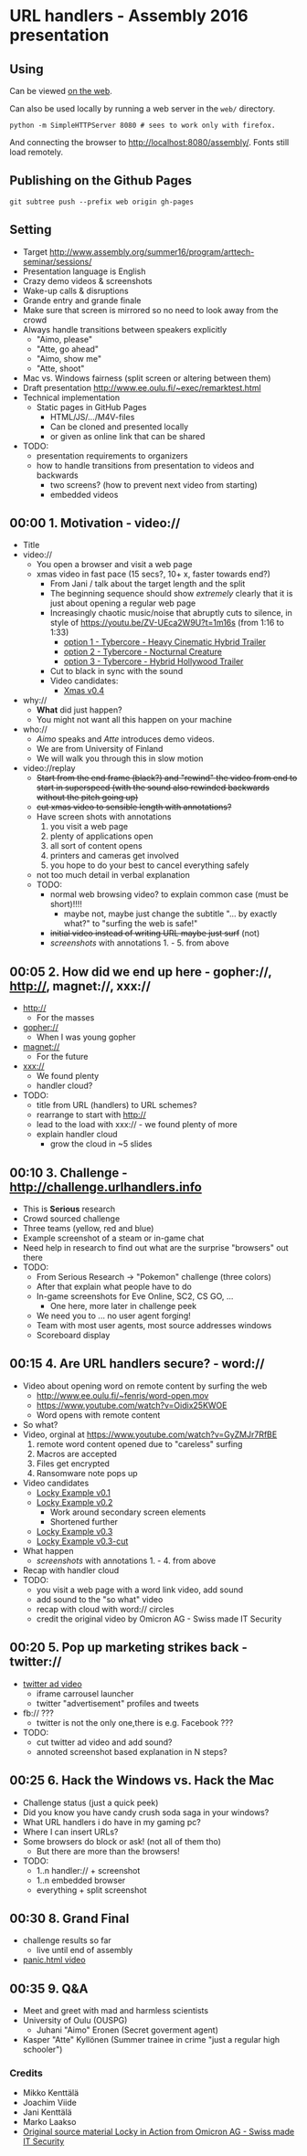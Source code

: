 # URL handlers - Assembly 2016 presentation

## Using

Can be viewed [on the web](http://hack.urlhandlers.info/assembly/).

Can also be used locally by running a web server in the `web/` directory.

```console
python -m SimpleHTTPServer 8080 # sees to work only with firefox.
```

And connecting the browser to <http://localhost:8080/assembly/>. Fonts still
load remotely.

## Publishing on the Github Pages

```console
git subtree push --prefix web origin gh-pages
```

## Setting

* Target <http://www.assembly.org/summer16/program/arttech-seminar/sessions/>
* Presentation language is English
* Crazy demo videos & screenshots
* Wake-up calls & disruptions
* Grande entry and grande finale
* Make sure that screen is mirrored so no need to look away from the crowd
* Always handle transitions between speakers explicitly
  * "Aimo, please"
  * "Atte, go ahead"
  * "Aimo, show me"
  * "Atte, shoot"
* Mac vs. Windows fairness (split screen or altering between them)
* Draft presentation <http://www.ee.oulu.fi/~exec/remarktest.html>
* Technical implementation
  * Static pages in GitHub Pages
    * HTML/JS/.../M4V-files
    * Can be cloned and presented locally
    * or given as online link that can be shared
* TODO:
  * presentation requirements to organizers
  * how to handle transitions from presentation to videos and backwards
    * two screens? (how to prevent next video from starting)
    * embedded videos

## 00:00 1. Motivation - video://

* Title
* video://
  * You open a browser and visit a web page
  * xmas video in fast pace (15 secs?, 10+ x, faster towards end?)
    * From Jani / talk about the target length and the split
    * The beginning sequence should show *extremely* clearly that it is
    just about opening a regular web page
    * Increasingly chaotic music/noise that abruptly cuts to silence,
    in style of <https://youtu.be/ZV-UEca2W9U?t=1m16s> (from 1:16 to 1:33)
      * [option 1 - Tybercore - Heavy Cinematic Hybrid Trailer](https://youtu.be/cKcDwlIPIro?t=57s)
      * [option 2 - Tybercore - Nocturnal Creature](https://youtu.be/a9SBfblEA6w?t=52s)
      * [option 3 - Tybercore - Hybrid Hollywood Trailer](https://youtu.be/sf820zgOhsI)
    * Cut to black in sync with the sound
    * Video candidates:
      * [Xmas v0.4](https://youtu.be/Z9IG9ZD3PNI)
* why://
  * **What** did just happen?
  * You might not want all this happen on your machine
* who://
  * _Aimo_ speaks and _Atte_ introduces demo videos.
  * We are from University of Finland
  * We will walk you through this in slow motion
* video://replay
  * ~~Start from the end frame (black?) and "rewind" the video from end to
    start in superspeed (with the sound also rewinded backwards without
    the pitch going up)~~
  * ~~cut xmas video to sensible length with annotations?~~
  * Have screen shots with annotations
    1. you visit a web page
    1. plenty of applications open
    1. all sort of content opens
    1. printers and cameras get involved
    1. you hope to do your best to cancel everything safely
  * not too much detail in verbal explanation
  * TODO:
    * normal web browsing video? to explain common case (must be short)!!!!
      * maybe not, maybe just change the subtitle "... by exactly what?" to
        "surfing the web is safe!"
    * ~~initial video instead of writing URL maybe just surf~~ (not)
    * *screenshots* with annotations 1. - 5. from above

## 00:05 2. How did we end up here - gopher://, <http://>, magnet://, xxx://

* <http://>
  * For the masses
* <gopher://>
  * When I was young gopher
* <magnet://>
  * For the future
* <xxx://>
  * We found plenty
  * handler cloud?
* TODO:
  * title from URL (handlers) to URL schemes?
  * rearrange to start with <http://>
  * lead to the load with xxx:// - we found plenty of more
  * explain handler cloud
    * grow the cloud in ~5 slides

## 00:10 3. Challenge - <http://challenge.urlhandlers.info>

* This is **Serious** research
* Crowd sourced challenge
* Three teams (yellow, red and blue)
* Example screenshot of a steam or in-game chat
* Need help in research to find out what are the surprise "browsers" out there
* TODO:
  * From Serious Research -> "Pokemon" challenge (three colors)
  * After that explain what people have to do
  * In-game screenshots for Eve Online, SC2, CS GO, ...
    * One here, more later in challenge peek
  * We need you to ... no user agent forging!
  * Team with most user agents, most source addresses windows
  * Scoreboard display

## 00:15 4. Are URL handlers secure? - word://

* Video about opening word on remote content by surfing the web
  * <http://www.ee.oulu.fi/~fenris/word-open.mov>
  * <https://www.youtube.com/watch?v=Oidix25KWOE>
  * Word opens with remote content
* So what?
* Video, orginal at <https://www.youtube.com/watch?v=GyZMJr7RfBE>
  1. remote word content opened due to "careless" surfing
  1. Macros are accepted
  1. Files get encrypted
  1. Ransomware note pops up
* Video candidates
  * [Locky Example v0.1](https://youtu.be/uRkUqQzXCdY)
  * [Locky Example v0.2](https://youtu.be/96Xl3KCr2EQ)
    * Work around secondary screen elements
    * Shortened further
  * [Locky Example v0.3](https://youtu.be/NbXVKqsdLD8)
  * [Locky Example v0.3-cut](https://youtu.be/Vaxgim5tQuw)
* What happen
  * *screenshots* with annotations 1. - 4. from above
* Recap with handler cloud
* TODO:
  * you visit a web page with a word link video, add sound
  * add sound to the "so what" video
  * recap with cloud with word:// circles
  * credit the original video by Omicron AG - Swiss made IT Security

## 00:20 5. Pop up marketing strikes back - twitter://

* [twitter ad video](https://youtu.be/_TkR05uaDWI)
  * iframe carrousel launcher
  * twitter "advertisement" profiles and tweets
* fb:// ???
  * twitter is not the only one,there is e.g. Facebook ???
* TODO:
  * cut twitter ad video and add sound?
  * annoted screenshot based explanation in N steps?

## 00:25 6. Hack the Windows vs. Hack the Mac

* Challenge status (just a quick peek)
* Did you know you have candy crush soda saga in your windows?
* What URL handlers i do have in my gaming pc?
* Where I can insert URLs?
* Some browsers do block or ask! (not all of them tho)
  * But there are more than the browsers!
* TODO:
  * 1..n handler:// + screenshot
  * 1..n embedded browser
  * everything + split screenshot

## 00:30 8. Grand Final

* challenge results so far
  * live until end of assembly
* [panic.html video](https://youtu.be/I2K4bPCw9SE)

## 00:35 9. Q&A

* Meet and greet with mad and harmless scientists
* University of Oulu (OUSPG)
  * Juhani "Aimo" Eronen (Secret goverment agent)
* Kasper "Atte" Kyllönen (Summer trainee in crime "just a regular high schooler")

### Credits

* Mikko Kenttälä
* Joachim Viide
* Jani Kenttälä
* Marko Laakso
* [Original source material Locky in Action from Omicron AG - Swiss made IT Security](https://youtu.be/GyZMJr7RfBE)
